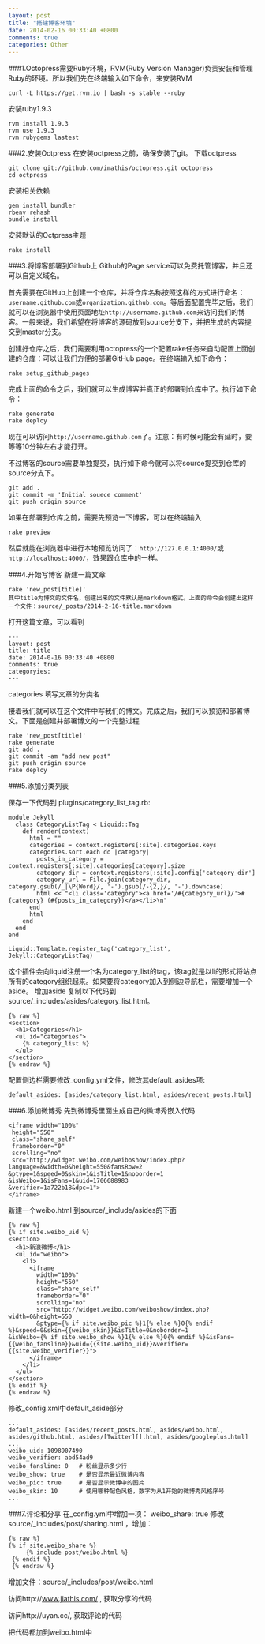```yaml
---
layout: post
title: "搭建博客环境"
date: 2014-02-16 00:33:40 +0800
comments: true
categories: Other
---
```


###1.Octopress需要Ruby环境，RVM(Ruby Version Manager)负责安装和管理Ruby的环境。所以我们先在终端输入如下命令，来安装RVM

``` 
curl -L https://get.rvm.io | bash -s stable --ruby
```
安装ruby1.9.3
``` 
rvm install 1.9.3
rvm use 1.9.3
rvm rubygems lastest
```
###2.安装Octpress
在安装octpress之前，确保安装了git。
下载octpress
```
git clone git://github.com/imathis/octopress.git octopress
cd octpress
```
安装相关依赖
```
gem install bundler
rbenv rehash
bundle install
```
安装默认的Octpress主题
```
rake install
```
###3.将博客部署到Github上
Github的Page service可以免费托管博客，并且还可以自定义域名。

首先需要在GitHub上创建一个仓库，并将仓库名称按照这样的方式进行命名：```username.github.com```或```organization.github.com```。等后面配置完毕之后，我们就可以在浏览器中使用页面地址```http://username.github.com```来访问我们的博客。一般来说，我们希望在将博客的源码放到source分支下，并把生成的内容提交到master分支。

创建好仓库之后，我们需要利用octopress的一个配置rake任务来自动配置上面创建的仓库：可以让我们方便的部署GitHub page。在终端输入如下命令：
```
rake setup_github_pages
```
完成上面的命令之后，我们就可以生成博客并真正的部署到仓库中了。执行如下命令：
``` 
rake generate
rake deploy
```
现在可以访问```http://username.github.com```了。注意：有时候可能会有延时，要等等10分钟左右才能打开。

不过博客的source需要单独提交，执行如下命令就可以将source提交到仓库的source分支下。
```
git add .
git commit -m 'Initial souece comment'
git push origin source
```
如果在部署到仓库之前，需要先预览一下博客，可以在终端输入
```
rake preview
```
然后就能在浏览器中进行本地预览访问了：```http://127.0.0.1:4000/```或```http://localhost:4000/```，效果跟仓库中的一样。

###4.开始写博客
新建一篇文章
```
rake 'new_post[title]'
其中title为博文的文件名，创建出来的文件默认是markdown格式。上面的命令会创建出这样一个文件：source/_posts/2014-2-16-title.markdown
```
打开这篇文章，可以看到
```
---
layout: post
title: title
date: 2014-0-16 00:33:40 +0800
comments: true
categoryies:
---
```
categories 填写文章的分类名

接着我们就可以在这个文件中写我们的博文。完成之后，我们可以预览和部署博文。下面是创建并部署博文的一个完整过程
```
rake 'new_post[title]'
rake generate
git add .
git commit -am "add new post"
git push origin source
rake deploy
```

###5.添加分类列表

保存一下代码到 plugins/category_list_tag.rb:
``` 
module Jekyll
  class CategoryListTag < Liquid::Tag
    def render(context)
      html = ""
      categories = context.registers[:site].categories.keys
      categories.sort.each do |category|
        posts_in_category = context.registers[:site].categories[category].size
        category_dir = context.registers[:site].config['category_dir']
        category_url = File.join(category_dir, category.gsub(/_|\P{Word}/, '-').gsub(/-{2,}/, '-').downcase)
        html << "<li class='category'><a href='/#{category_url}/'>#{category} (#{posts_in_category})</a></li>\n"
      end
      html
    end
  end
end

Liquid::Template.register_tag('category_list', Jekyll::CategoryListTag)
```

这个插件会向liquid注册一个名为category_list的tag，该tag就是以li的形式将站点所有的category组织起来。如果要将category加入到侧边导航栏，需要增加一个aside。
增加aside
复制以下代码到source/_includes/asides/category_list.html。
```
{% raw %}
<section>
  <h1>Categories</h1>
  <ul id="categories">
    {% category_list %}
  </ul>
</section>
{% endraw %}
```

配置侧边栏需要修改_config.yml文件，修改其default_asides项:
```
default_asides: [asides/category_list.html, asides/recent_posts.html]
```

###6.添加微博秀
先到微博秀里面生成自己的微博秀嵌入代码
```
<iframe width="100%"
 height="550" 
 class="share_self"  
 frameborder="0" 
 scrolling="no" 
 src="http://widget.weibo.com/weiboshow/index.php?language=&width=0&height=550&fansRow=2
&ptype=1&speed=0&skin=1&isTitle=1&noborder=1
&isWeibo=1&isFans=1&uid=1706688983
&verifier=1a722b18&dpc=1">
</iframe>
```

新建一个weibo.html 到source/_include/asides的下面
```
{% raw %}
{% if site.weibo_uid %}
<section>
  <h1>新浪微博</h1>
  <ul id="weibo">
    <li>
      <iframe 
        width="100%" 
        height="550" 
        class="share_self" 
        frameborder="0" 
        scrolling="no" 
        src="http://widget.weibo.com/weiboshow/index.php?width=0&height=550
        &ptype={% if site.weibo_pic %}1{% else %}0{% endif %}&speed=0&skin={{weibo_skin}}&isTitle=0&noborder=1
&isWeibo={% if site.weibo_show %}1{% else %}0{% endif %}&isFans={{weibo_fansline}}&uid={{site.weibo_uid}}&verifier={{site.weibo_verifier}}">
      </iframe>
    </li>
  </ul>
</section>
{% endif %}
{% endraw %}
```
修改_config.xml中default_aside部分
```
... 
default_asides: [asides/recent_posts.html, asides/weibo.html, asides/github.html, asides/[Twitter][].html, asides/googleplus.html]
...
weibo_uid: 1098907490
weibo_verifier: abd54ad9
weibo_fansline: 0   # 粉丝显示多少行
weibo_show: true    # 是否显示最近微博内容
weibo_pic: true     # 是否显示微博中的图片
weibo_skin: 10      # 使用哪种配色风格，数字为从1开始的微博秀风格序号
...
```


###7.评论和分享
在_config.yml中增加一项： weibo_share: true
修改 source/_includes/post/sharing.html ，增加：
```
{% raw %}
{% if site.weibo_share %}
     {% include post/weibo.html %}
 {% endif %}
 {% endraw %}
```
增加文件：source/_includes/post/weibo.html

访问http://www.jiathis.com/ , 获取分享的代码

访问http://uyan.cc/, 获取评论的代码

把代码都加到weibo.html中
















